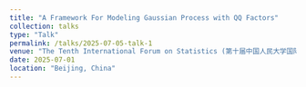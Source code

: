 ```yaml
---
title: "A Framework For Modeling Gaussian Process with QQ Factors"
collection: talks
type: "Talk"
permalink: /talks/2025-07-05-talk-1
venue: "The Tenth International Forum on Statistics (第十届中国人民大学国际统计论坛)"
date: 2025-07-01
location: "Beijing, China"
---
```

